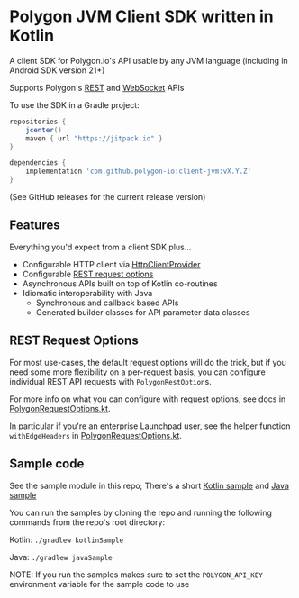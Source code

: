 # Polygon JVM Client SDK written in Kotlin

A client SDK for Polygon.io's API usable by any JVM language (including in Android SDK version 21+)

Supports Polygon's [REST](https://polygon.io/docs/#getting-started) and [WebSocket](https://polygon.io/sockets) APIs

To use the SDK in a Gradle project:
```groovy
repositories {
    jcenter()
    maven { url "https://jitpack.io" }
}

dependencies {
    implementation 'com.github.polygon-io:client-jvm:vX.Y.Z' 
}
```

(See GitHub releases for the current release version)

## Features
Everything you'd expect from a client SDK plus...
- Configurable HTTP client via [HttpClientProvider](src/main/kotlin/io/polygon/kotlin/sdk/HttpClientProvider.kt)
- Configurable [REST request options](#rest-request-options)
- Asynchronous APIs built on top of Kotlin co-routines
- Idiomatic interoperability with Java
  - Synchronous and callback based APIs
  - Generated builder classes for API parameter data classes

## REST Request Options

For most use-cases, the default request options will do the trick, 
but if you need some more flexibility on a per-request basis, 
you can configure individual REST API requests with `PolygonRestOption`s.

For more info on what you can configure with request options, see docs in 
[PolygonRequestOptions.kt](src/main/kotlin/io/polygon/kotlin/sdk/rest/PolygonRestOptions.kt).

In particular if you're an enterprise Launchpad user, see the helper function 
`withEdgeHeaders` in [PolygonRequestOptions.kt](src/main/kotlin/io/polygon/kotlin/sdk/rest/PolygonRestOptions.kt). 

## Sample code
See the sample module in this repo; There's a short [Kotlin sample](sample/src/main/java/io/polygon/kotlin/sdk/sample/KotlinUsageSample.kt) 
and [Java sample](sample/src/main/java/io/polygon/kotlin/sdk/sample/JavaUsageSample.java)


You can run the samples by cloning the repo and running the following commands from the repo's root directory:

Kotlin: `./gradlew kotlinSample`

Java: `./gradlew javaSample`

NOTE: If you run the samples makes sure to set the `POLYGON_API_KEY` environment variable for the sample code to use
